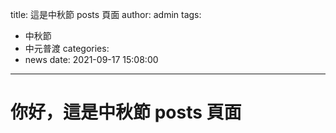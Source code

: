 title: 這是中秋節 posts 頁面
author: admin
tags:
  - 中秋節
  - 中元普渡
categories:
  - news
date: 2021-09-17 15:08:00
---
# 你好，這是中秋節 posts 頁面